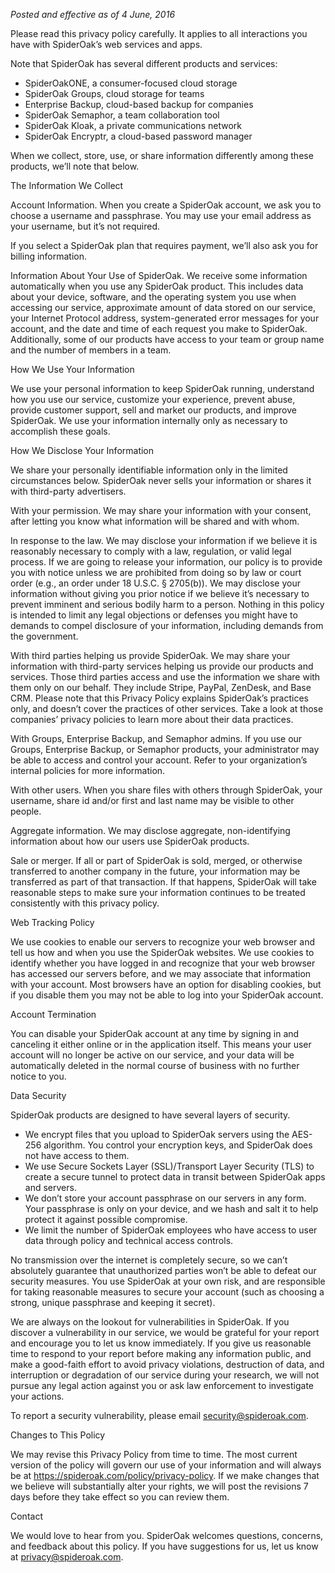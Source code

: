 _Posted and effective as of 4 June, 2016_

Please read this privacy policy carefully. It applies to all interactions you have with SpiderOak’s web services and apps.

Note that SpiderOak has several different products and services:

*   SpiderOakONE, a consumer-focused cloud storage
*   SpiderOak Groups, cloud storage for teams
*   Enterprise Backup, cloud-based backup for companies
*   SpiderOak Semaphor, a team collaboration tool
*   SpiderOak Kloak, a private communications network
*   SpiderOak Encryptr, a cloud-based password manager

When we collect, store, use, or share information differently among these products, we’ll note that below.

The Information We Collect

Account Information. When you create a SpiderOak account, we ask you to choose a username and passphrase. You may use your email address as your username, but it’s not required.

If you select a SpiderOak plan that requires payment, we’ll also ask you for billing information.

Information About Your Use of SpiderOak. We receive some information automatically when you use any SpiderOak product. This includes data about your device, software, and the operating system you use when accessing our service, approximate amount of data stored on our service, your Internet Protocol address, system-generated error messages for your account, and the date and time of each request you make to SpiderOak. Additionally, some of our products have access to your team or group name and the number of members in a team.

How We Use Your Information

We use your personal information to keep SpiderOak running, understand how you use our service, customize your experience, prevent abuse, provide customer support, sell and market our products, and improve SpiderOak. We use your information internally only as necessary to accomplish these goals.

How We Disclose Your Information

We share your personally identifiable information only in the limited circumstances below. SpiderOak never sells your information or shares it with third-party advertisers.

With your permission. We may share your information with your consent, after letting you know what information will be shared and with whom.

In response to the law. We may disclose your information if we believe it is reasonably necessary to comply with a law, regulation, or valid legal process. If we are going to release your information, our policy is to provide you with notice unless we are prohibited from doing so by law or court order (e.g., an order under 18 U.S.C. § 2705(b)). We may disclose your information without giving you prior notice if we believe it’s necessary to prevent imminent and serious bodily harm to a person. Nothing in this policy is intended to limit any legal objections or defenses you might have to demands to compel disclosure of your information, including demands from the government.

With third parties helping us provide SpiderOak. We may share your information with third-party services helping us provide our products and services. Those third parties access and use the information we share with them only on our behalf. They include Stripe, PayPal, ZenDesk, and Base CRM. Please note that this Privacy Policy explains SpiderOak’s practices only, and doesn’t cover the practices of other services. Take a look at those companies’ privacy policies to learn more about their data practices.

With Groups, Enterprise Backup, and Semaphor admins. If you use our Groups, Enterprise Backup, or Semaphor products, your administrator may be able to access and control your account. Refer to your organization’s internal policies for more information.

With other users. When you share files with others through SpiderOak, your username, share id and/or first and last name may be visible to other people.

Aggregate information. We may disclose aggregate, non-identifying information about how our users use SpiderOak products.

Sale or merger. If all or part of SpiderOak is sold, merged, or otherwise transferred to another company in the future, your information may be transferred as part of that transaction. If that happens, SpiderOak will take reasonable steps to make sure your information continues to be treated consistently with this privacy policy.

Web Tracking Policy

We use cookies to enable our servers to recognize your web browser and tell us how and when you use the SpiderOak websites. We use cookies to identify whether you have logged in and recognize that your web browser has accessed our servers before, and we may associate that information with your account. Most browsers have an option for disabling cookies, but if you disable them you may not be able to log into your SpiderOak account.

Account Termination

You can disable your SpiderOak account at any time by signing in and canceling it either online or in the application itself. This means your user account will no longer be active on our service, and your data will be automatically deleted in the normal course of business with no further notice to you.

Data Security

SpiderOak products are designed to have several layers of security.

*   We encrypt files that you upload to SpiderOak servers using the AES- 256 algorithm. You control your encryption keys, and SpiderOak does not have access to them.
*   We use Secure Sockets Layer (SSL)/Transport Layer Security (TLS) to create a secure tunnel to protect data in transit between SpiderOak apps and servers.
*   We don’t store your account passphrase on our servers in any form. Your passphrase is only on your device, and we hash and salt it to help protect it against possible compromise.
*   We limit the number of SpiderOak employees who have access to user data through policy and technical access controls.

No transmission over the internet is completely secure, so we can’t absolutely guarantee that unauthorized parties won’t be able to defeat our security measures. You use SpiderOak at your own risk, and are responsible for taking reasonable measures to secure your account (such as choosing a strong, unique passphrase and keeping it secret).

We are always on the lookout for vulnerabilities in SpiderOak. If you discover a vulnerability in our service, we would be grateful for your report and encourage you to let us know immediately. If you give us reasonable time to respond to your report before making any information public, and make a good-faith effort to avoid privacy violations, destruction of data, and interruption or degradation of our service during your research, we will not pursue any legal action against you or ask law enforcement to investigate your actions.

To report a security vulnerability, please email security@spideroak.com.

Changes to This Policy

We may revise this Privacy Policy from time to time. The most current version of the policy will govern our use of your information and will always be at https://spideroak.com/policy/privacy-policy. If we make changes that we believe will substantially alter your rights, we will post the revisions 7 days before they take effect so you can review them.

Contact

We would love to hear from you. SpiderOak welcomes questions, concerns, and feedback about this policy. If you have suggestions for us, let us know at privacy@spideroak.com.